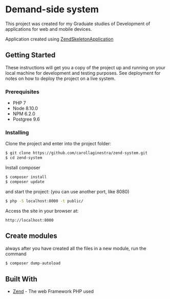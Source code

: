 # Demand-side system

This project was created for my Graduate studies of Development of applications for web and mobile devices.

Application created using [ZendSkeletonApplication](https://github.com/zendframework/ZendSkeletonApplication)

## Getting Started

These instructions will get you a copy of the project up and running on your local machine for development and testing purposes. See deployment for notes on how to deploy the project on a live system.

### Prerequisites

* PHP 7
* Node 8.10.0
* NPM 6.2.0
* Postgree 9.6

### Installing

Clone the project and enter into the project folder:

```sh
$ git clone https://github.com/carollaginestra/zend-system.git
$ cd zend-system
```

Install composer

```sh
$ composer install
$ composer update
```

and start the project: (you can use another port, like 8080)

```sh
$ php -S localhost:8000 -t public/
```

Access the site in your browser at:
```
http://localhost:8000
```

## Create modules

always after you have created all the files in a new module, run the command

```sh
$ composer dump-autoload
```

## Built With

* [Zend](https://framework.zend.com/) - The web Framework PHP used